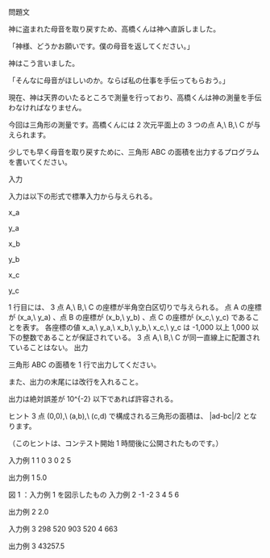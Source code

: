 問題文

神に盗まれた母音を取り戻すため、高橋くんは神へ直訴しました。

「神様、どうかお願いです。僕の母音を返してください。」

神はこう言いました。

「そんなに母音がほしいのか。ならば私の仕事を手伝ってもらおう。」

現在、神は天界のいたるところで測量を行っており、高橋くんは神の測量を手伝わなければなりません。

今回は三角形の測量です。高橋くんには 
2
 次元平面上の 
3
 つの点 
A,\ B,\ C
 が与えられます。

少しでも早く母音を取り戻すために、三角形 
ABC
 の面積を出力するプログラムを書いてください。

入力

入力は以下の形式で標準入力から与えられる。

x_a
 
y_a
 
x_b
 
y_b
 
x_c
 
y_c


1
 行目には、
3
 点 
A,\ B,\ C
 の座標が半角空白区切りで与えられる。
点 
A
 の座標が 
(x_a,\ y_a)
、点 
B
 の座標が 
(x_b,\ y_b)
、点 
C
 の座標が 
(x_c,\ y_c)
 であることを表す。
各座標の値 
x_a,\ y_a,\ x_b,\ y_b,\ x_c,\ y_c
 は 
-1,000
 以上 
1,000
 以下の整数であることが保証されている。
3
 点 
A,\ B,\ C
 が同一直線上に配置されていることはない。
出力

三角形 
ABC
 の面積を 
1
 行で出力してください。

また、出力の末尾には改行を入れること。

出力は絶対誤差が 
10^{-2}
 以下であれば許容される。

ヒント
3
 点 
(0,0),\ (a,b),\ (c,d)
 で構成される三角形の面積は、
|ad-bc|/2
 となります。

（このヒントは、コンテスト開始 
1
 時間後に公開されたものです。）

入力例 1
1 0 3 0 2 5

出力例 1
5.0

図
1
：入力例 
1
 を図示したもの
入力例 2
-1 -2 3 4 5 6

出力例 2
2.0

入力例 3
298 520 903 520 4 663

出力例 3
43257.5
